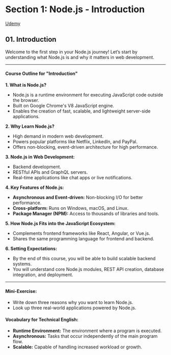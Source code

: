 # Section 1: Node.js - Introduction

[Udemy](https://www.udemy.com/course/nodejs-the-complete-guide/learn/lecture/11561804#overview)

## **01. Introduction**

Welcome to the first step in your Node.js journey! Let’s start by understanding what Node.js is and why it matters in web development.

---

#### **Course Outline for "Introduction"**

**1. What is Node.js?**

- Node.js is a runtime environment for executing JavaScript code outside the browser.
- Built on Google Chrome's V8 JavaScript engine.
- Enables the creation of fast, scalable, and lightweight server-side applications.

**2. Why Learn Node.js?**

- High demand in modern web development.
- Powers popular platforms like Netflix, LinkedIn, and PayPal.
- Offers non-blocking, event-driven architecture for high performance.

**3. Node.js in Web Development:**

- Backend development.
- RESTful APIs and GraphQL servers.
- Real-time applications like chat apps or live notifications.

**4. Key Features of Node.js:**

- **Asynchronous and Event-driven:** Non-blocking I/O for better performance.
- **Cross-platform:** Runs on Windows, macOS, and Linux.
- **Package Manager (NPM):** Access to thousands of libraries and tools.

**5. How Node.js Fits into the JavaScript Ecosystem:**

- Complements frontend frameworks like React, Angular, or Vue.js.
- Shares the same programming language for frontend and backend.

**6. Setting Expectations:**

- By the end of this course, you will be able to build scalable backend systems.
- You will understand core Node.js modules, REST API creation, database integration, and deployment.

---

#### **Mini-Exercise:**

- Write down three reasons why you want to learn Node.js.
- Look up three real-world applications powered by Node.js.

#### **Vocabulary for Technical English:**

- **Runtime Environment:** The environment where a program is executed.
- **Asynchronous:** Tasks that occur independently of the main program flow.
- **Scalable:** Capable of handling increased workload or growth.
